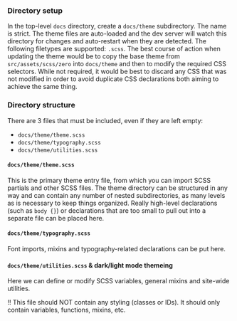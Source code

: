 ### Directory setup

In the top-level `docs` directory, create a `docs/theme` subdirectory. The name is strict. The theme files are auto-loaded and the dev server will watch this directory for changes and auto-restart when they are detected. The following filetypes are supported: `.scss`. The best course of action when updating the theme would be to copy the base theme from `src/assets/scss/zero` into `docs/theme` and then to modify the required CSS selectors. While not required, it would be best to discard any CSS that was not modified in order to avoid duplicate CSS declarations both aiming to achieve the same thing.

### Directory structure

There are 3 files that must be included, even if they are left empty:

- `docs/theme/theme.scss`
- `docs/theme/typography.scss`
- `docs/theme/utilities.scss`

#### `docs/theme/theme.scss`

This is the primary theme entry file, from which you can import SCSS partials and other SCSS files. The theme directory can be structured in any way and can contain any number of nested subdirectories, as many levels as is necessary to keep things organized. Really high-level declarations (such as `body {}`) or declarations that are too small to pull out into a separate file can be placed here.

#### `docs/theme/typography.scss`

Font imports, mixins and typography-related declarations can be put here.

#### `docs/theme/utilities.scss` & dark/light mode themeing

Here we can define or modify SCSS variables, general mixins and site-wide utilities.

‼️ This file should NOT contain any styling (classes or IDs). It should only contain variables, functions, mixins, etc.
